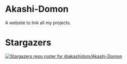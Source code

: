 # Akashi-Domon
A website to link all my projects.

# Stargazers
[![Stargazers repo roster for @akashidom/Akashi-Domon](https://reporoster.com/stars/akashidom/Akashi-Domon)](https://github.com/akashidom/Akashi-Domon/stargazers)
